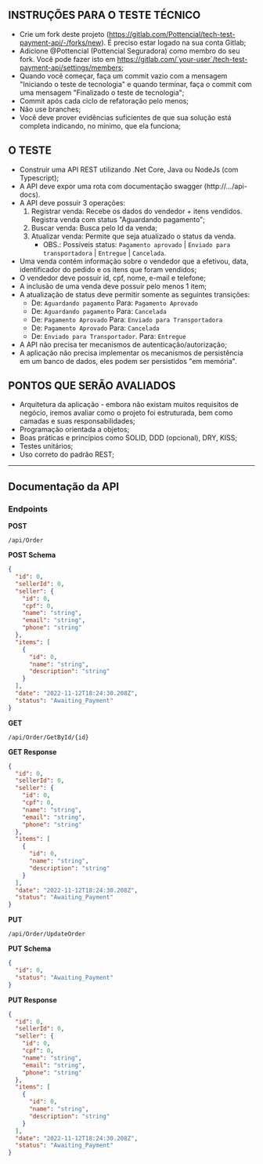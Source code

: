 ## INSTRUÇÕES PARA O TESTE TÉCNICO

- Crie um fork deste projeto (https://gitlab.com/Pottencial/tech-test-payment-api/-/forks/new). É preciso estar logado na sua conta Gitlab;
- Adicione @Pottencial (Pottencial Seguradora) como membro do seu fork. Você pode fazer isto em  https://gitlab.com/`your-user`/tech-test-payment-api/settings/members;
 - Quando você começar, faça um commit vazio com a mensagem "Iniciando o teste de tecnologia" e quando terminar, faça o commit com uma mensagem "Finalizado o teste de tecnologia";
 - Commit após cada ciclo de refatoração pelo menos;
 - Não use branches;
 - Você deve prover evidências suficientes de que sua solução está completa indicando, no mínimo, que ela funciona;

## O TESTE
- Construir uma API REST utilizando .Net Core, Java ou NodeJs (com Typescript);
- A API deve expor uma rota com documentação swagger (http://.../api-docs).
- A API deve possuir 3 operações:
  1) Registrar venda: Recebe os dados do vendedor + itens vendidos. Registra venda com status "Aguardando pagamento";
  2) Buscar venda: Busca pelo Id da venda;
  3) Atualizar venda: Permite que seja atualizado o status da venda.
     * OBS.: Possíveis status: `Pagamento aprovado` | `Enviado para transportadora` | `Entregue` | `Cancelada`.
- Uma venda contém informação sobre o vendedor que a efetivou, data, identificador do pedido e os itens que foram vendidos;
- O vendedor deve possuir id, cpf, nome, e-mail e telefone;
- A inclusão de uma venda deve possuir pelo menos 1 item;
- A atualização de status deve permitir somente as seguintes transições: 
  - De: `Aguardando pagamento` Para: `Pagamento Aprovado`
  - De: `Aguardando pagamento` Para: `Cancelada`
  - De: `Pagamento Aprovado` Para: `Enviado para Transportadora`
  - De: `Pagamento Aprovado` Para: `Cancelada`
  - De: `Enviado para Transportador`. Para: `Entregue`
- A API não precisa ter mecanismos de autenticação/autorização;
- A aplicação não precisa implementar os mecanismos de persistência em um banco de dados, eles podem ser persistidos "em memória".

## PONTOS QUE SERÃO AVALIADOS
- Arquitetura da aplicação - embora não existam muitos requisitos de negócio, iremos avaliar como o projeto foi estruturada, bem como camadas e suas responsabilidades;
- Programação orientada a objetos;
- Boas práticas e princípios como SOLID, DDD (opcional), DRY, KISS;
- Testes unitários;
- Uso correto do padrão REST;

---
## Documentação da API
### Endpoints

**POST**
```
/api/Order
```

**POST Schema**
```json
{
  "id": 0,
  "sellerId": 0,
  "seller": {
    "id": 0,
    "cpf": 0,
    "name": "string",
    "email": "string",
    "phone": "string"
  },
  "items": [
    {
      "id": 0,
      "name": "string",
      "description": "string"
    }
  ],
  "date": "2022-11-12T18:24:30.208Z",
  "status": "Awaiting_Payment"
}
```

**GET**
```
/api/Order/GetById/{id}
```

**GET Response**
```json
{
  "id": 0,
  "sellerId": 0,
  "seller": {
    "id": 0,
    "cpf": 0,
    "name": "string",
    "email": "string",
    "phone": "string"
  },
  "items": [
    {
      "id": 0,
      "name": "string",
      "description": "string"
    }
  ],
  "date": "2022-11-12T18:24:30.208Z",
  "status": "Awaiting_Payment"
}
```

**PUT**
```
/api/Order/UpdateOrder
```

**PUT Schema**

```json
{
  "id": 0,
  "status": "Awaiting_Payment"
}
```

**PUT Response**
```json
{
  "id": 0,
  "sellerId": 0,
  "seller": {
    "id": 0,
    "cpf": 0,
    "name": "string",
    "email": "string",
    "phone": "string"
  },
  "items": [
    {
      "id": 0,
      "name": "string",
      "description": "string"
    }
  ],
  "date": "2022-11-12T18:24:30.208Z",
  "status": "Awaiting_Payment"
}
```